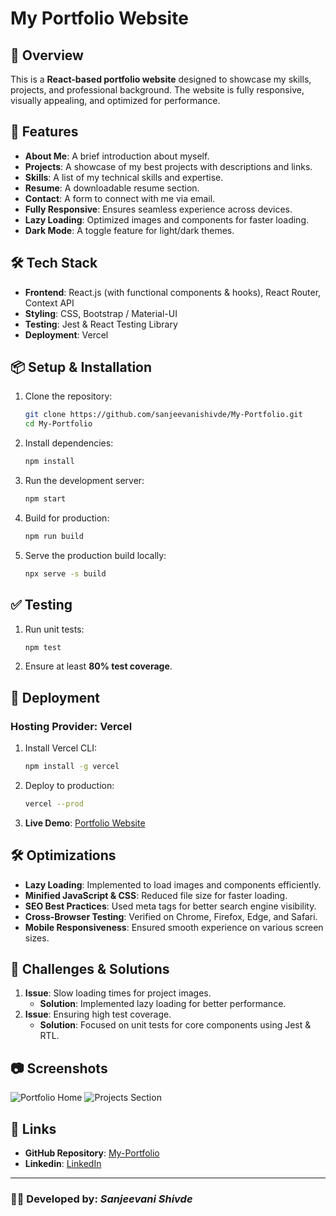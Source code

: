 # My Portfolio Website

## 📌 Overview
This is a **React-based portfolio website** designed to showcase my skills, projects, and professional background. The website is fully responsive, visually appealing, and optimized for performance.

## 🚀 Features
- **About Me**: A brief introduction about myself.
- **Projects**: A showcase of my best projects with descriptions and links.
- **Skills**: A list of my technical skills and expertise.
- **Resume**: A downloadable resume section.
- **Contact**: A form to connect with me via email.
- **Fully Responsive**: Ensures seamless experience across devices.
- **Lazy Loading**: Optimized images and components for faster loading.
- **Dark Mode**: A toggle feature for light/dark themes.

## 🛠 Tech Stack
- **Frontend**: React.js (with functional components & hooks), React Router, Context API
- **Styling**: CSS, Bootstrap / Material-UI
- **Testing**: Jest & React Testing Library
- **Deployment**: Vercel

## 📦 Setup & Installation
1. Clone the repository:
   ```sh
   git clone https://github.com/sanjeevanishivde/My-Portfolio.git
   cd My-Portfolio
   ```
2. Install dependencies:
   ```sh
   npm install
   ```
3. Run the development server:
   ```sh
   npm start
   ```
4. Build for production:
   ```sh
   npm run build
   ```
5. Serve the production build locally:
   ```sh
   npx serve -s build
   ```

## ✅ Testing
1. Run unit tests:
   ```sh
   npm test
   ```
2. Ensure at least **80% test coverage**.

## 🚀 Deployment
### **Hosting Provider**: Vercel
1. Install Vercel CLI:
   ```sh
   npm install -g vercel
   ```
2. Deploy to production:
   ```sh
   vercel --prod
   ```
3. **Live Demo**: [Portfolio Website](https://my-portfolio-bhfvhkpms-sanjeevanis-projects-47ebc852.vercel.app)

## 🛠 Optimizations
- **Lazy Loading**: Implemented to load images and components efficiently.
- **Minified JavaScript & CSS**: Reduced file size for faster loading.
- **SEO Best Practices**: Used meta tags for better search engine visibility.
- **Cross-Browser Testing**: Verified on Chrome, Firefox, Edge, and Safari.
- **Mobile Responsiveness**: Ensured smooth experience on various screen sizes.

## 🎯 Challenges & Solutions
1. **Issue**: Slow loading times for project images.
   - **Solution**: Implemented lazy loading for better performance.
2. **Issue**: Ensuring high test coverage.
   - **Solution**: Focused on unit tests for core components using Jest & RTL.

## 📷 Screenshots
![Portfolio Home](https://via.placeholder.com/1200x600.png?text=Portfolio+Home+Screenshot)
![Projects Section](https://via.placeholder.com/1200x600.png?text=Projects+Section+Screenshot)

## 🔗 Links
- **GitHub Repository**: [My-Portfolio](https://github.com/sanjeevanishivde/My-Portfolio.git)
- **Linkedin**: [LinkedIn](https://www.linkedin.com/in/sanjeevanis87/)

---
### 👨‍💻 Developed by: *Sanjeevani Shivde*


